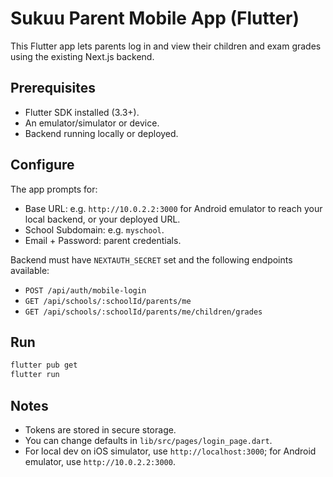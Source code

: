 # Sukuu Parent Mobile App (Flutter)

This Flutter app lets parents log in and view their children and exam grades using the existing Next.js backend.

## Prerequisites

- Flutter SDK installed (3.3+).
- An emulator/simulator or device.
- Backend running locally or deployed.

## Configure

The app prompts for:

- Base URL: e.g. `http://10.0.2.2:3000` for Android emulator to reach your local backend, or your deployed URL.
- School Subdomain: e.g. `myschool`.
- Email + Password: parent credentials.

Backend must have `NEXTAUTH_SECRET` set and the following endpoints available:

- `POST /api/auth/mobile-login`
- `GET /api/schools/:schoolId/parents/me`
- `GET /api/schools/:schoolId/parents/me/children/grades`

## Run

```bash
flutter pub get
flutter run
```

## Notes

- Tokens are stored in secure storage.
- You can change defaults in `lib/src/pages/login_page.dart`.
- For local dev on iOS simulator, use `http://localhost:3000`; for Android emulator, use `http://10.0.2.2:3000`.
